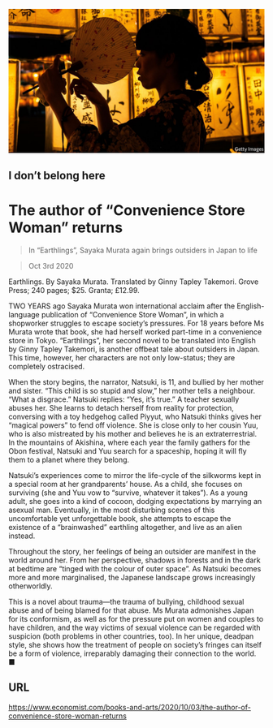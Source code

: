![](./images/20201003_BKP016.jpg)

## I don’t belong here

# The author of “Convenience Store Woman” returns

> In “Earthlings”, Sayaka Murata again brings outsiders in Japan to life

> Oct 3rd 2020

Earthlings. By Sayaka Murata. Translated by Ginny Tapley Takemori. Grove Press; 240 pages; $25. Granta; £12.99.

TWO YEARS ago Sayaka Murata won international acclaim after the English-language publication of “Convenience Store Woman”, in which a shopworker struggles to escape society’s pressures. For 18 years before Ms Murata wrote that book, she had herself worked part-time in a convenience store in Tokyo. “Earthlings”, her second novel to be translated into English by Ginny Tapley Takemori, is another offbeat tale about outsiders in Japan. This time, however, her characters are not only low-status; they are completely ostracised.

When the story begins, the narrator, Natsuki, is 11, and bullied by her mother and sister. “This child is so stupid and slow,” her mother tells a neighbour. “What a disgrace.” Natsuki replies: “Yes, it’s true.” A teacher sexually abuses her. She learns to detach herself from reality for protection, conversing with a toy hedgehog called Piyyut, who Natsuki thinks gives her “magical powers” to fend off violence. She is close only to her cousin Yuu, who is also mistreated by his mother and believes he is an extraterrestrial. In the mountains of Akishina, where each year the family gathers for the Obon festival, Natsuki and Yuu search for a spaceship, hoping it will fly them to a planet where they belong.

Natsuki’s experiences come to mirror the life-cycle of the silkworms kept in a special room at her grandparents’ house. As a child, she focuses on surviving (she and Yuu vow to “survive, whatever it takes”). As a young adult, she goes into a kind of cocoon, dodging expectations by marrying an asexual man. Eventually, in the most disturbing scenes of this uncomfortable yet unforgettable book, she attempts to escape the existence of a “brainwashed” earthling altogether, and live as an alien instead.

Throughout the story, her feelings of being an outsider are manifest in the world around her. From her perspective, shadows in forests and in the dark at bedtime are “tinged with the colour of outer space”. As Natsuki becomes more and more marginalised, the Japanese landscape grows increasingly otherworldly.

This is a novel about trauma—the trauma of bullying, childhood sexual abuse and of being blamed for that abuse. Ms Murata admonishes Japan for its conformism, as well as for the pressure put on women and couples to have children, and the way victims of sexual violence can be regarded with suspicion (both problems in other countries, too). In her unique, deadpan style, she shows how the treatment of people on society’s fringes can itself be a form of violence, irreparably damaging their connection to the world. ■

## URL

https://www.economist.com/books-and-arts/2020/10/03/the-author-of-convenience-store-woman-returns
